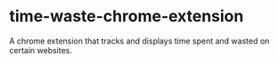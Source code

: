 # time-waste-chrome-extension

A chrome extension that tracks and displays time spent and wasted on certain websites.